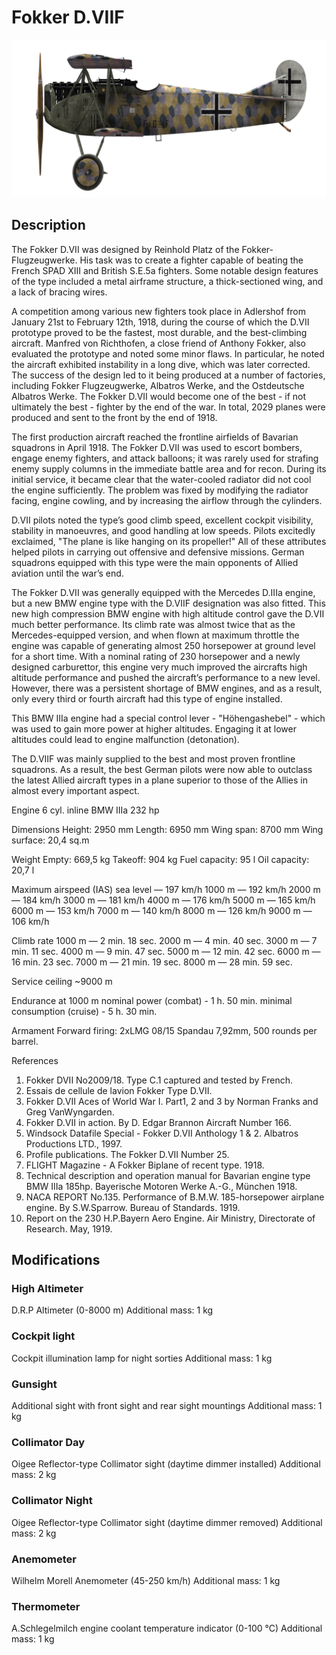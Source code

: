 ﻿# Fokker D.VIIF

![fokkerd7f](../images/fokkerd7f.png)

## Description

The Fokker D.VII was designed by Reinhold Platz of the Fokker-Flugzeugwerke. His task was to create a fighter capable of beating the French SPAD XIII and British S.E.5a fighters. Some notable design features of the type included a metal airframe structure, a thick-sectioned wing, and a lack of bracing wires.

A competition among various new fighters took place in Adlershof from January 21st to February 12th, 1918, during the course of which the D.VII prototype proved to be the fastest, most durable, and the best-climbing aircraft. Manfred von Richthofen, a close friend of Anthony Fokker, also evaluated the prototype and noted some minor flaws. In particular, he noted the aircraft exhibited instability in a long dive, which was later corrected. The success of the design led to it being produced at a number of factories, including Fokker Flugzeugwerke, Albatros Werke, and the Ostdeutsche Albatros Werke. The Fokker D.VII would become one of the best - if not ultimately the best - fighter by the end of the war. In total, 2029 planes were produced and sent to the front by the end of 1918.

The first production aircraft reached the frontline airfields of Bavarian squadrons in April 1918. The Fokker D.VII was used to escort bombers, engage enemy fighters, and attack balloons; it was rarely used for strafing enemy supply columns in the immediate battle area and for recon. During its initial service, it became clear that the water-cooled radiator did not cool the engine sufficiently. The problem was fixed by modifying the radiator facing, engine cowling, and by increasing the airflow through the cylinders.

D.VII pilots noted the type’s good climb speed, excellent cockpit visibility, stability in manoeuvres, and good handling at low speeds. Pilots excitedly exclaimed, "The plane is like hanging on its propeller!" All of these attributes helped pilots in carrying out offensive and defensive missions. German squadrons equipped with this type were the main opponents of Allied aviation until the war’s end.

The Fokker D.VII was generally equipped with the Mercedes D.IIIa engine, but a new BMW engine type with the D.VIIF designation was also fitted. This new high compression BMW engine with high altitude control gave the D.VII much better performance. Its climb rate was almost twice that as the Mercedes-equipped version, and when flown at maximum throttle the engine was capable of generating almost 250 horsepower at ground level for a short time. With a nominal rating of 230 horsepower and a newly designed carburettor, this engine very much improved the aircrafts high altitude performance and pushed the aircraft’s performance to a new level. However, there was a persistent shortage of BMW engines, and as a result, only every third or fourth aircraft had this type of engine installed.

This BMW IIIa engine had a special control lever - "Höhengashebel" - which was used to gain more power at higher altitudes. Engaging it at lower altitudes could lead to engine malfunction (detonation).

The D.VIIF was mainly supplied to the best and most proven frontline squadrons. As a result, the best German pilots were now able to outclass the latest Allied aircraft types in a plane superior to those of the Allies in almost every important aspect.


Engine
6 cyl. inline BMW IIIa 232 hp

Dimensions
Height: 2950 mm
Length: 6950 mm
Wing span: 8700 mm
Wing surface: 20,4 sq.m

Weight
Empty: 669,5 kg
Takeoff: 904 kg
Fuel capacity: 95 l
Oil capacity: 20,7 l

Maximum airspeed (IAS)
sea level — 197 km/h
1000 m — 192 km/h
2000 m — 184 km/h
3000 m — 181 km/h
4000 m — 176 km/h
5000 m — 165 km/h
6000 m — 153 km/h
7000 m — 140 km/h
8000 m — 126 km/h
9000 m — 106 km/h

Climb rate
1000 m —  2 min. 18 sec.
2000 m —  4 min. 40 sec.
3000 m —  7 min. 11 sec.
4000 m —  9 min. 47 sec.
5000 m — 12 min. 42 sec.
6000 m — 16 min. 23 sec.
7000 m — 21 min. 19 sec.
8000 m — 28 min. 59 sec.

Service ceiling ~9000 m

Endurance at 1000 m
nominal power (combat) - 1 h. 50 min.
minimal consumption (cruise) - 5 h. 30 min.

Armament
Forward firing: 2хLMG 08/15 Spandau 7,92mm, 500 rounds per barrel.

References
1) Fokker DVII No2009/18. Type C.1 captured and tested by French.
2) Essais de cellule de lavion Fokker Type D.VII.
3) Fokker D.VII Aces of World War I. Part1, 2 and 3 by Norman Franks and Greg VanWyngarden.
4) Fokker D.VII in action. By D. Edgar Brannon Aircraft Number 166.
5) Windsock Datafile Special - Fokker D.VII Anthology 1 & 2. Albatros Productions LTD., 1997.
6) Profile publications. The Fokker D.VII Number 25.
7) FLIGHT Magazine - A Fokker Biplane of recent type. 1918.
8) Technical description and operation manual for Bavarian engine type BMW IIIa 185hp. Bayerische Motoren Werke A.-G., München 1918.
9) NACA REPORT No.135. Performance of B.M.W. 185-horsepower airplane engine. By S.W.Sparrow. Bureau of Standards. 1919.
10) Report on the 230 H.P.Bayern Aero Engine. Air Ministry, Directorate of Research. May, 1919.

## Modifications


### High Altimeter

D.R.P Altimeter (0-8000 m)
Additional mass: 1 kg


### Cockpit light

Cockpit illumination lamp for night sorties
Additional mass: 1 kg


### Gunsight

Additional sight with front sight and rear sight mountings
Additional mass: 1 kg


### Collimator Day

Oigee Reflector-type Collimator sight (daytime dimmer installed)
Additional mass: 2 kg


### Collimator Night

Oigee Reflector-type Collimator sight (daytime dimmer removed)
Additional mass: 2 kg


### Anemometer

Wilhelm Morell Anemometer (45-250 km/h)
Additional mass: 1 kg
﻿

### Thermometer

A.Schlegelmilch engine coolant temperature indicator (0-100 °C)
Additional mass: 1 kg
